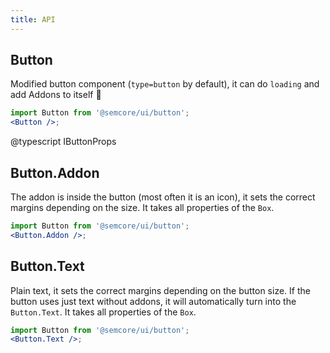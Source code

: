 ```yaml
---
title: API
---
```


## Button

Modified button component (`type=button` by default), it can do `loading` and add Addons to itself 💪

```jsx
import Button from '@semcore/ui/button';
<Button />;
```

@typescript IButtonProps

## Button.Addon

The addon is inside the button (most often it is an icon), it sets the correct margins depending on the size. It takes all properties of the `Box`.

```jsx
import Button from '@semcore/ui/button';
<Button.Addon />;
```

## Button.Text

Plain text, it sets the correct margins depending on the button size. If the button uses just text without addons, it will automatically turn into the `Button.Text`. It takes all properties of the `Box`.

```jsx
import Button from '@semcore/ui/button';
<Button.Text />;
```
